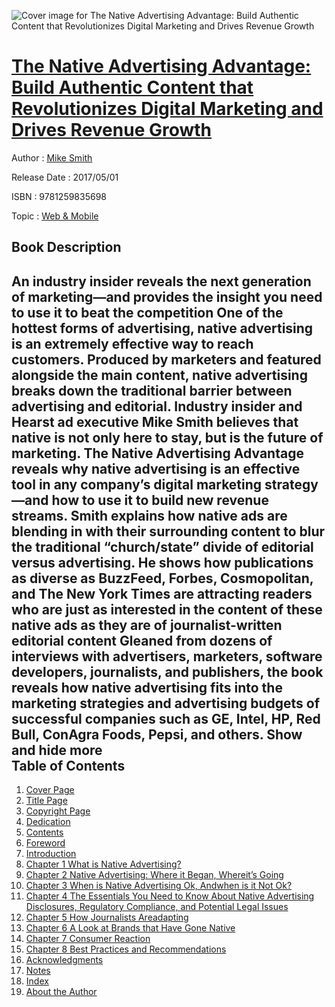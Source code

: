 ![Cover image for The Native Advertising Advantage: Build Authentic Content that Revolutionizes Digital Marketing and Drives Revenue Growth](https://imgdetail.ebookreading.net/cover/cover/web_mobile/EB9781259835698.jpg)

[The Native Advertising Advantage: Build Authentic Content that Revolutionizes Digital Marketing and Drives Revenue Growth](https://ebookreading.net/view/book/The+Native+Advertising+Advantage%3A+Build+Authentic+Content+that+Revolutionizes+Digital+Marketing+and+Drives+Revenue+Growth-EB9781259835698_1.html "The Native Advertising Advantage: Build Authentic Content that Revolutionizes Digital Marketing and Drives Revenue Growth")
====================================================================================================================

Author : [Mike Smith](https://ebookreading.net/search/author/Mike+Smith)

Release Date : 2017/05/01

ISBN : 9781259835698

Topic : [Web & Mobile](https://ebookreading.net/search/category/web-mobile)

Book Description
-----------------

 An industry insider reveals the next generation of marketing—and provides the insight you need to use it to beat the competition
One of the hottest forms of advertising, native advertising is an extremely effective way to reach customers. Produced by marketers and featured alongside the main content, native advertising breaks down the traditional barrier between advertising and editorial. Industry insider and Hearst ad executive Mike Smith believes that native is not only here to stay, but is the future of marketing.
The Native Advertising Advantage reveals why native advertising is an effective tool in any company’s digital marketing strategy—and how to use it to build new revenue streams. Smith explains how native ads are blending in with their surrounding content to blur the traditional “church/state” divide of editorial versus advertising. He shows how publications as diverse as BuzzFeed, Forbes, Cosmopolitan, and The New York Times are attracting readers who are just as interested in the content of these native ads as they are of journalist-written editorial content
Gleaned from dozens of interviews with advertisers, marketers, software developers, journalists, and publishers, the book reveals how native advertising fits into the marketing strategies and advertising budgets of successful companies such as GE, Intel, HP, Red Bull, ConAgra Foods, Pepsi, and others. 
        Show and hide more                
Table of Contents
-----------------

1. [Cover Page](https://ebookreading.net/view/book/The+Native+Advertising+Advantage%3A+Build+Authentic+Content+that+Revolutionizes+Digital+Marketing+and+Drives+Revenue+Growth-EB9781259835698_1.html)
1. [Title Page](https://ebookreading.net/view/book/The+Native+Advertising+Advantage%3A+Build+Authentic+Content+that+Revolutionizes+Digital+Marketing+and+Drives+Revenue+Growth-EB9781259835698_3.html)
1. [Copyright Page](https://ebookreading.net/view/book/The+Native+Advertising+Advantage%3A+Build+Authentic+Content+that+Revolutionizes+Digital+Marketing+and+Drives+Revenue+Growth-EB9781259835698_4.html)
1. [Dedication](https://ebookreading.net/view/book/The+Native+Advertising+Advantage%3A+Build+Authentic+Content+that+Revolutionizes+Digital+Marketing+and+Drives+Revenue+Growth-EB9781259835698_5.html)
1. [Contents](https://ebookreading.net/view/book/The+Native+Advertising+Advantage%3A+Build+Authentic+Content+that+Revolutionizes+Digital+Marketing+and+Drives+Revenue+Growth-EB9781259835698_6.html)
1. [Foreword](https://ebookreading.net/view/book/The+Native+Advertising+Advantage%3A+Build+Authentic+Content+that+Revolutionizes+Digital+Marketing+and+Drives+Revenue+Growth-EB9781259835698_7.html)
1. [Introduction](https://ebookreading.net/view/book/The+Native+Advertising+Advantage%3A+Build+Authentic+Content+that+Revolutionizes+Digital+Marketing+and+Drives+Revenue+Growth-EB9781259835698_8.html)
1. [Chapter 1 What is Native Advertising?](https://ebookreading.net/view/book/The+Native+Advertising+Advantage%3A+Build+Authentic+Content+that+Revolutionizes+Digital+Marketing+and+Drives+Revenue+Growth-EB9781259835698_9.html)
1. [Chapter 2 Native Advertising: Where it Began, Whereit’s Going](https://ebookreading.net/view/book/The+Native+Advertising+Advantage%3A+Build+Authentic+Content+that+Revolutionizes+Digital+Marketing+and+Drives+Revenue+Growth-EB9781259835698_10.html)
1. [Chapter 3 When is Native Advertising Ok, Andwhen is it Not Ok?](https://ebookreading.net/view/book/The+Native+Advertising+Advantage%3A+Build+Authentic+Content+that+Revolutionizes+Digital+Marketing+and+Drives+Revenue+Growth-EB9781259835698_11.html)
1. [Chapter 4 The Essentials You Need to Know About Native Advertising Disclosures, Regulatory Compliance, and Potential Legal Issues](https://ebookreading.net/view/book/The+Native+Advertising+Advantage%3A+Build+Authentic+Content+that+Revolutionizes+Digital+Marketing+and+Drives+Revenue+Growth-EB9781259835698_12.html)
1. [Chapter 5 How Journalists Areadapting](https://ebookreading.net/view/book/The+Native+Advertising+Advantage%3A+Build+Authentic+Content+that+Revolutionizes+Digital+Marketing+and+Drives+Revenue+Growth-EB9781259835698_13.html)
1. [Chapter 6 A Look at Brands that Have Gone Native](https://ebookreading.net/view/book/The+Native+Advertising+Advantage%3A+Build+Authentic+Content+that+Revolutionizes+Digital+Marketing+and+Drives+Revenue+Growth-EB9781259835698_14.html)
1. [Chapter 7 Consumer Reaction](https://ebookreading.net/view/book/The+Native+Advertising+Advantage%3A+Build+Authentic+Content+that+Revolutionizes+Digital+Marketing+and+Drives+Revenue+Growth-EB9781259835698_15.html)
1. [Chapter 8 Best Practices and Recommendations](https://ebookreading.net/view/book/The+Native+Advertising+Advantage%3A+Build+Authentic+Content+that+Revolutionizes+Digital+Marketing+and+Drives+Revenue+Growth-EB9781259835698_16.html)
1. [Acknowledgments](https://ebookreading.net/view/book/The+Native+Advertising+Advantage%3A+Build+Authentic+Content+that+Revolutionizes+Digital+Marketing+and+Drives+Revenue+Growth-EB9781259835698_17.html)
1. [Notes](https://ebookreading.net/view/book/The+Native+Advertising+Advantage%3A+Build+Authentic+Content+that+Revolutionizes+Digital+Marketing+and+Drives+Revenue+Growth-EB9781259835698_18.html)
1. [Index](https://ebookreading.net/view/book/The+Native+Advertising+Advantage%3A+Build+Authentic+Content+that+Revolutionizes+Digital+Marketing+and+Drives+Revenue+Growth-EB9781259835698_19.html)
1. [About the Author](https://ebookreading.net/view/book/The+Native+Advertising+Advantage%3A+Build+Authentic+Content+that+Revolutionizes+Digital+Marketing+and+Drives+Revenue+Growth-EB9781259835698_20.html)
